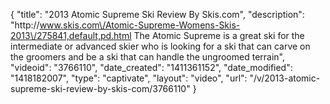 {
    "title": "2013 Atomic Supreme Ski Review By Skis.com",
    "description": "http:\/\/www.skis.com\/Atomic-Supreme-Womens-Skis-2013\/275841,default,pd.html  The Atomic Supreme is a great ski for the intermediate or advanced skier who is looking for a ski that can carve on the groomers and be a ski that can handle the ungroomed terrain",
    "videoid": "3766110",
    "date_created": "1411361152",
    "date_modified": "1418182007",
    "type": "captivate",
    "layout": "video",
    "url": "\/v\/2013-atomic-supreme-ski-review-by-skis-com\/3766110"
}